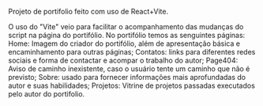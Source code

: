 Projeto de portifolio feito com uso de React+Vite.

O uso do "Vite" veio para facilitar o acompanhamento das mudanças do script na página do portifólio.
No portifólio temos as senguintes páginas:
Home: Imagem do criador do portifólio, além de apresentação básica e encaminhamento para outras páginas;
Contatos: links para diferentes redes sociais e forma de contactar e acompar o trabalho do autor;
Page404: Aviso de caminho inexistente, caso o usuário tente um caminho que não é previsto;
Sobre: usado para fornecer informações mais aprofundadas do autor e suas habilidades;
Projetos: Vitrine de projetos passadas executados pelo autor do portifolio.
